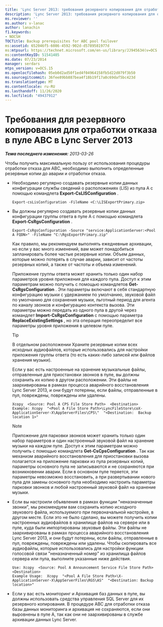 ```yaml
---
title: 'Lync Server 2013: требования резервного копирования для отработки отказа в пуле ABC'
description: 'Lync Server 2013: требования резервного копирования для отработки отказа в пуле ABC.'
ms.reviewer: ''
ms.author: v-lanac
author: lanachin
f1.keywords:
- NOCSH
TOCTitle: Backup prerequisites for ABC pool failover
ms:assetid: 652046f5-6086-4592-902d-d5789581977d
ms:mtpsurl: https://technet.microsoft.com/en-us/library/JJ945634(v=OCS.15)
ms:contentKeyID: 51541485
ms.date: 07/23/2014
manager: serdars
mtps_version: v=OCS.15
ms.openlocfilehash: 05eb0d2ad50f1ed4f04964158fb5d22d079f3b50
ms.sourcegitcommit: 36fee89bb887bea4f18b19f17a8c69daf5bc423d
ms.translationtype: MT
ms.contentlocale: ru-RU
ms.lasthandoff: 11/26/2020
ms.locfileid: "49437912"
---
```

# <a name="backup-prerequisites-for-abc-pool-failover-in-lync-server-2013"></a>Требования для резервного копирования для отработки отказа в пуле ABC в Lync Server 2013

<div data-xmlns="http://www.w3.org/1999/xhtml">

<div class="topic" data-xmlns="http://www.w3.org/1999/xhtml" data-msxsl="urn:schemas-microsoft-com:xslt" data-cs="https://msdn.microsoft.com/">

<div data-asp="https://msdn2.microsoft.com/asp">



</div>

<div id="mainSection">

<div id="mainBody">

<span> </span>

_**Тема последнего изменения:** 2013-03-26_

Чтобы получить максимальную пользу от использования процедуры отработки отказа для ABC, необходимо выполнить определенные резервные копии до аварии и отработки отказа.

  - Необходимо регулярно создавать резервные копии данных конфигурации службы сведений о расположениях (LIS) из пула A с помощью командлета **Export-CsLISConfiguration** .
    
        Export-csLisConfiguration -FileName <C:\LISExportPrimary.zip>

  - Вы должны регулярно создавать резервные копии данных конфигурации группы ответа в пуле A с помощью командлета **Export-CsRgsConfiguration** .
    
        Export-CsRgsConfiguration -Source "service:ApplicationServer:<Pool A FQDN>" -FileName "C:\RgsExportPrimary.zip"
    
    Как правило, мы рекомендуем выполнять ежедневные архивации, но если у вас много изменений, вам может понадобиться запланировать более частые резервные копии. Объем данных, которые можно потерять в случае аварии, зависит от частоты резервных копий, а также от частоты и объема изменений.
    
    Приложение группы ответа может хранить только один набор параметров уровня приложения для каждого пула. Доступ к этим параметрам можно получить с помощью командлетов **Get-CsRgsConfiguration** . Эти параметры включают в себя стандартную конфигурацию музыки с удержанием по умолчанию, звуковой файл по умолчанию для сохранения музыки, льготный период для агента по каналу звонков и конфигурацию контекста вызова. Эти параметры можно передать из одного пула в другой через командлет **Import-CsRgsConfiguration** с помощью параметра **ReplaceExistingSettings** , но эта операция переопределит все параметры уровня приложения в целевом пуле.
    
    <div>
    

    > [!TIP]  
    > В отдельном расположении Храните резервные копии всех исходных аудиофайлов, которые использовались для настройки приложения группы ответа (то есть каких-либо записей или файлов хранения музыки).

    
    </div>
    
    Если у вас есть настроенные на хранение музыкальные файлы, отправленные для приостановки звонков в пуле, вы должны сохранить их копию в другом расположении. Эти файлы не заархивированы в рамках процесса аварийного восстановления Lync Server 2013, и они будут потеряны, если файлы, отправленные в пул, повреждены, повреждены или удалены.
    
        Xcopy  <Source: Pool A CPS File Store Path>  <Destination>
        Example: Xcopy  "<Pool A File Store Path>\LyncFileStore\coX-ApplicationServer-X\AppServerFiles\CPS\"  "<Destination:  Backup location 1>"
    
    <div>
    

    > [!NOTE]  
    > Приложение для парковки звонков может хранить только один набор параметров и один настроенный звуковой файл на хранение музыки на каждом пуле. Доступ к этим параметрам можно получить с помощью командлета <STRONG>Get-CsCpsConfiguration</STRONG> . Так как механизм аварийного восстановления для приостановки вызова полагается на приложение парковки из пула резервных копий, параметры основного пула не записываются и не сохраняются при возникновении аварии. Если в основном пуле теряется, эти параметры невозможно восстановить, а при развертывании нового пула для замены основного пула необходимо настроить параметры парковки звонков и любой настроенный звуковой файл на хранение музыки.

    
    </div>

  - Если вы настроили объявления в рамках функции "неназначенные звонки", мы рекомендуем вам сохранить копию исходного звукового файла, используемого при первоначальной настройке, в другом месте. Если это не было сделано, вы можете получить копии настроенных аудиофайлов в хранилище файлов на сервере или в пуле, куда были импортированы звуковые файлы. Эти файлы не заархивированы в рамках процесса аварийного восстановления Lync Server 2013, и они будут потеряны, если файлы, отправленные в пул, повреждены, повреждены или удалены. Чтобы скопировать все аудиофайлы, которые использовались для настройки функции голосовой связи "неназначенный номер" из хранилища файлов сервера или пула, выполните указанные ниже действия.
    
        Use: Xcopy  <Source: Pool A Announcement Service File Store Path>  <Destination>
        Example Usage:  Xcopy  "<Pool A File Store Path>\X-ApplicationServer-X\AppServerFiles\RGS\AS"  "<Destination: Backup location>"

  - Если у вас есть мониторинг и Архивация баз данных в пуле, вы должны использовать средства управления SQL Server для их резервного копирования. В процедуре ABC для отработки отказа базы данных мониторинга и архивация не сохраняются, если они выровнены в пуле A, так как они не заархивированы в службе архивации данных Lync Server.

</div>

<span> </span>

</div>

</div>

</div>

